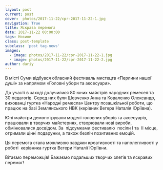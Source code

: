 ```yaml
---
layout: post
current: post
cover:  photos/2017-11-22/cpr-2017-11-22-1.jpg
navigation: True
title: Яскрава перемога
date: 2017-11-22 00:00:00
tags: Новини
class: post-template
subclass: 'post tag-news'
images:
  - image: photos/2017-11-22/cpr-2017-11-22-1.jpg
  - image: photos/2017-11-22/cpr-2017-11-22-2.jpg
author: dariy
---
```


B місті Суми відбувся обласний фестиваль мистецтв «Перлини нашої душі» за напрямом «Головні убори та аксесуари».

До участі в заході долучилися 80 юних майстрів народних ремесел та 30 педагогів. Серед них були Шевченко Анна та Коваленко Олександр, вихованці гуртка «Народні ремесла» Центру позашкільної роботи, що працює на базі Землянського НВК (керівник Вегера Наталія Юріївна).

Юні майстри демонстрували моделі головних уборів та аксесуарів, працювали в творчих майстернях, створювали нові вироби, обмінювалися досвідом. За  підсумками фестивалю  посіли І та  ІІ місце, отримали цінні подарунки, а також безліч позитивних емоцій.

Ця перемога стала можливою завдяки креативності та наполегливості у роботі  керівника гуртка Вегери Наталії Юріївни.

Вітаємо переможців! Бажаємо подальших творчих злетів та яскравих перемог!
